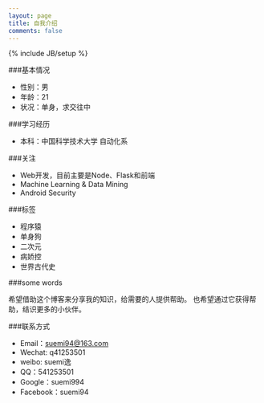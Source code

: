 ```yaml
---
layout: page
title: 自我介绍
comments: false
---
```

{% include JB/setup %}

###基本情况
- 性别：男
- 年龄：21
- 状况：单身，求交往中


###学习经历
- 本科：中国科学技术大学 自动化系

###关注
- Web开发，目前主要是Node、Flask和前端
- Machine Learning & Data Mining
- Android Security

###标签
- 程序猿
- 单身狗
- 二次元
- 病娇控
- 世界古代史

###some words

希望借助这个博客来分享我的知识，给需要的人提供帮助。
也希望通过它获得帮助，结识更多的小伙伴。

###联系方式
- Email：suemi94@163.com
- Wechat: q41253501
- weibo: suemi逸
- QQ：541253501
- Google：suemi994
- Facebook：suemi94


